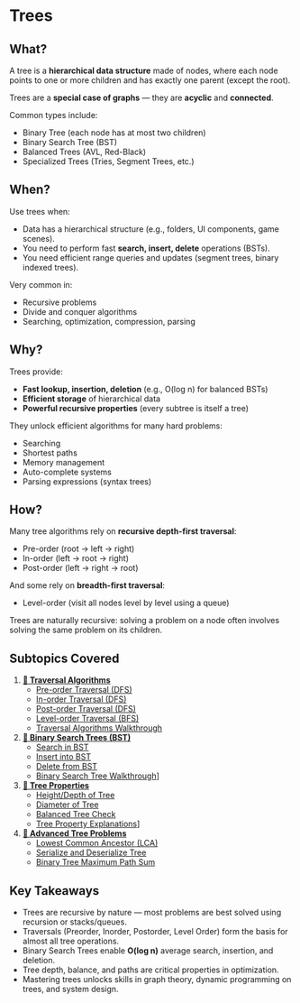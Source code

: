 ﻿# Trees

## What?
A tree is a **hierarchical data structure** made of nodes, where each node points to one or more children and has exactly one parent (except the root).

Trees are a **special case of graphs** — they are **acyclic** and **connected**.

Common types include:
- Binary Tree (each node has at most two children)
- Binary Search Tree (BST)
- Balanced Trees (AVL, Red-Black)
- Specialized Trees (Tries, Segment Trees, etc.)

## When?
Use trees when:
- Data has a hierarchical structure (e.g., folders, UI components, game scenes).
- You need to perform fast **search, insert, delete** operations (BSTs).
- You need efficient range queries and updates (segment trees, binary indexed trees).

Very common in:
- Recursive problems
- Divide and conquer algorithms
- Searching, optimization, compression, parsing

## Why?
Trees provide:
- **Fast lookup, insertion, deletion** (e.g., O(log n) for balanced BSTs)
- **Efficient storage** of hierarchical data
- **Powerful recursive properties** (every subtree is itself a tree)

They unlock efficient algorithms for many hard problems:
- Searching
- Shortest paths
- Memory management
- Auto-complete systems
- Parsing expressions (syntax trees)

## How?

Many tree algorithms rely on **recursive depth-first traversal**:
- Pre-order (root -> left -> right)
- In-order (left -> root -> right)
- Post-order (left -> right -> root)

And some rely on **breadth-first traversal**:
- Level-order (visit all nodes level by level using a queue)

Trees are naturally recursive: solving a problem on a node often involves solving the same problem on its children.


## Subtopics Covered
1. [**📁 Traversal Algorithms**](traversals)
    - [Pre-order Traversal (DFS)](traversals/preorder_traversal.cpp)
    - [In-order Traversal (DFS)](traversals/inorder_traversal.cpp)
    - [Post-order Traversal (DFS)](traversals/postorder_traversal.cpp)
    - [Level-order Traversal (BFS)](traversals/level_order_traversal.cpp)
    - [Traversal Algorithms Walkthrough](traversals/README.md)
2. [**📁 Binary Search Trees (BST)**](binary_search_tree)
    - [Search in BST](binary_search_tree/search_in_bst.cpp)
    - [Insert into BST](binary_search_tree/insert_into_bst.cpp)
    - [Delete from BST](binary_search_tree/delete_from_bst.cpp)
    - [Binary Search Tree Walkthrough](binary_search_tree/README.md)]
3. [**📁 Tree Properties**](tree_properties)
    - [Height/Depth of Tree](tree_properties/height_of_tree.cpp)
    - [Diameter of Tree](tree_properties/diameter_of_tree.cpp)
    - [Balanced Tree Check](tree_properties/check_balanced_tree.cpp)
    - [Tree Property Explanations](tree_properties/README.md)]
4. [**📁 Advanced Tree Problems**](advanced_trees)
    - [Lowest Common Ancestor (LCA)](advanced_trees/lowest_common_ancestor.cpp)
    - [Serialize and Deserialize Tree](advanced_trees/serialize_deserialize_tree.cpp)
    - [Binary Tree Maximum Path Sum](advanced_trees/binary_tree_max_path_sum.cpp)

## Key Takeaways
- Trees are recursive by nature — most problems are best solved using recursion or stacks/queues.
- Traversals (Preorder, Inorder, Postorder, Level Order) form the basis for almost all tree operations.
- Binary Search Trees enable **O(log n)** average search, insertion, and deletion.
- Tree depth, balance, and paths are critical properties in optimization.
- Mastering trees unlocks skills in graph theory, dynamic programming on trees, and system design.
